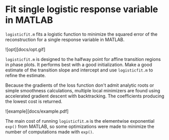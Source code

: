 # Fit single logistic response variable in MATLAB

`logisticfit.m` fits a logistic function to minimize the squared error of the reconstruction for a single response variable in MATLAB.

![opt][docs/opt.gif]

`logisticfit.m` is designed to the halfway point for affine transition regions in phase plots. It performs best with a good initialization. Make a good estimate of the transition slope and intercept and use `logisticfit.m` to refine the estimate.

Because the gradients of the loss function don't admit analytic roots or simple smoothness calculations, multiple local minimizers are found using accelerated gradient descent with backtracking. The coefficients producing the lowest cost is returned.

![example][docs/example.pdf]

The main cost of running `logisticfit.m` is the elementwise exponential `exp()` from MATLAB, so some optimizations were made to minimize the number of computations made with `exp()`.